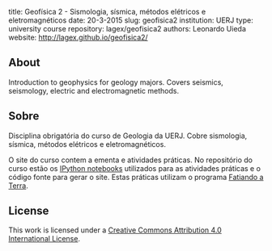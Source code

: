 title: Geofísica 2 - Sismologia, sísmica, métodos elétricos e eletromagnéticos
date: 20-3-2015
slug: geofisica2
institution: UERJ
type: university course
repository: lagex/geofisica2
authors: Leonardo Uieda
website: http://lagex.github.io/geofisica2/

## About

Introduction to geophysics for geology majors.
Covers seismics, seismology, electric and electromagnetic methods.

## Sobre

Disciplina obrigatória do curso de Geologia da UERJ.
Cobre sismologia, sísmica, métodos elétricos e eletromagnéticos.

O site do curso contem a ementa e atividades práticas.
No repositório do curso estão os
[IPython notebooks](http://ipython.org/notebook.html)
utilizados para as atividades práticas
e o código fonte para gerar o site.
Estas práticas utilizam o programa [Fatiando a
Terra](http://fatiando.org).

## License

This work is licensed under a
[Creative Commons Attribution 4.0 International
License](http://creativecommons.org/licenses/by/4.0/).
